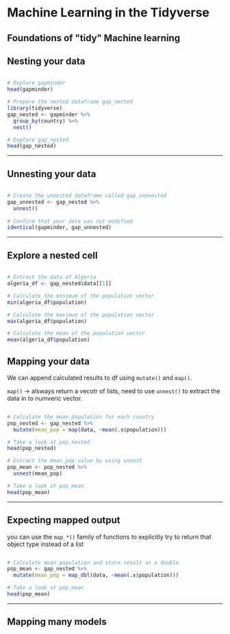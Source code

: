 # Machine Learning in the Tidyverse

## Foundations of "tidy" Machine learning
## Nesting your data

```r

# Explore gapminder
head(gapminder)

# Prepare the nested dataframe gap_nested
library(tidyverse)
gap_nested <- gapminder %>% 
  group_by(country) %>% 
  nest()

# Explore gap_nested
head(gap_nested)

```

***

## Unnesting your data

```r

# Create the unnested dataframe called gap_unnnested
gap_unnested <- gap_nested %>% 
  unnest()
  
# Confirm that your data was not modified  
identical(gapminder, gap_unnested)


```
***

## Explore a nested cell

```r

# Extract the data of Algeria
algeria_df <- gap_nested$data[[1]]

# Calculate the minimum of the population vector
min(algeria_df$population)

# Calculate the maximum of the population vector
max(algeria_df$population)

# Calculate the mean of the population vector
mean(algeria_df$population)

```

## Mapping your data

We can append calculated results to df using `mutate()` and `map()`.

`map()` -> alsways return a vecotr of lists, need to use `unnest()` to extract the data in to numveric vector.

```r

# Calculate the mean population for each country
pop_nested <- gap_nested %>%
  mutate(mean_pop = map(data, ~mean(.x$population)))

# Take a look at pop_nested
head(pop_nested)

# Extract the mean_pop value by using unnest
pop_mean <- pop_nested %>% 
  unnest(mean_pop)

# Take a look at pop_mean
head(pop_mean)

```

***

## Expecting mapped output

you can use the `map_*()` family of functions to explicitly try to return that object type instead of a list

```r

# Calculate mean population and store result as a double
pop_mean <- gap_nested %>%
  mutate(mean_pop = map_dbl(data, ~mean(.x$population)))

# Take a look at pop_mean
head(pop_mean)

```
***

## Mapping many models
